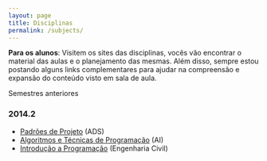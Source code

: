 ```yaml
---
layout: page
title: Disciplinas
permalink: /subjects/
---
```

**Para os alunos**: Visitem os sites das disciplinas, vocês vão encontrar o material das aulas e o planejamento das mesmas. Além disso, sempre estou postando alguns links complementares para ajudar na compreensão e expansão do conteúdo visto em sala de aula.

Semestres anteriores
### 2014.2 ###

- [Padrões de Projeto](https://sites.google.com/site/diogodmoreira/padroes) (ADS)
- [Algoritmos e Técnicas de Programação](https://sites.google.com/site/diogodmoreira/algoritmos-automacao) (AI)
- [Introdução a Programação](https://sites.google.com/site/diogodmoreira/introducao-programacao) (Engenharia Civil)
